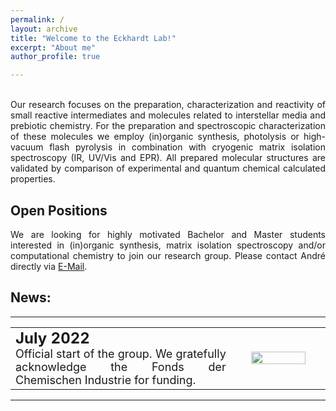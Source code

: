```yaml
---
permalink: /
layout: archive
title: "Welcome to the Eckhardt Lab!"
excerpt: "About me"
author_profile: true

---
```



<p style='text-align: justify;'> 
<br/>
Our research focuses on the preparation, characterization and reactivity of small reactive intermediates and molecules related to interstellar media and prebiotic chemistry. 
For the preparation and spectroscopic characterization of these molecules we employ (in)organic synthesis, photolysis or high-vacuum flash pyrolysis in combination with cryogenic matrix isolation spectroscopy (IR, UV/Vis and EPR). 
All prepared molecular structures are validated by comparison of experimental and quantum chemical calculated properties. 
</p>

Open Positions
------
<p style='text-align: justify;'> 
We are looking for highly motivated Bachelor and Master students interested in (in)organic synthesis, matrix isolation spectroscopy and/or computational chemistry to join our research group. Please contact André directly via <a href="mailto:Andre.Eckhardt[at]rub.de">E-Mail</a>.
</p>


News:
------
___
<table>
<style>table, th, td {border: transparent;}</style>
<tr><td style="width:70%;" align="justify" valign="middle"><font size="4">
<font size="5"><b>July 2022</b></font><br/>Official start of the group. We gratefully acknowledge the Fonds der Chemischen Industrie for funding.
</font></td>
<td style="width:30%;" align="center" valign="middle"><img src="https://AKEckhardt.github.io/images/FCI.png" width="80%" height="auto%" align="middle"></td>
</tr></table>


___





